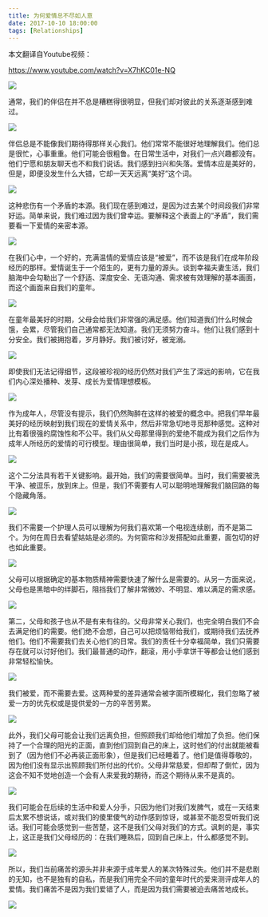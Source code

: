 ```yaml
---
title: 为何爱情总不尽如人意
date: 2017-10-10 18:00:00
tags: [Relationships]
---
```


本文翻译自Youtube视频：

https://www.youtube.com/watch?v=X7hKC01e-NQ

![](https://ws3.sinaimg.cn/mw690/83900b4egy1fkdij2fy7tj20zk0k0ag6.jpg)

<!--more-->

通常，我们的伴侣在并不总是糟糕得很明显，但我们却对彼此的关系逐渐感到难过。

![](https://ws3.sinaimg.cn/mw690/83900b4egy1fkdijw7si6j20hs0a0dky.jpg)

伴侣总是不能像我们期待得那样关心我们。他们常常不能很好地理解我们。他们总是很忙，心事重重。他们可能会很粗鲁。在日常生活中，对我们一点兴趣都没有。他们宁愿和朋友聊天也不和我们说话。我们感到扫兴和失落。爱情本应是美好的，但是，即便没发生什么大错，它却一天天远离“美好”这个词。

![](https://ws3.sinaimg.cn/mw690/83900b4egy1fkdim6t4b6j20hs0a0djh.jpg)

这种悲伤有一个矛盾的本源。我们现在感到难过，是因为过去某个时间段我们非常好运。简单来说，我们难过因为我们曾幸运。要解释这个表面上的“矛盾”，我们需要看一下爱情的亲密本源。

![](https://ws3.sinaimg.cn/mw690/83900b4egy1fkdin5cwk3j20hs0a0afl.jpg)

在我们心中，一个好的，充满温情的爱情应该是“被爱”，而不该是我们在成年阶段经历的那样。爱情诞生于一个陌生的，更有力量的源头。谈到幸福夫妻生活，我们脑海中会勾勒出了一个舒适、深度安全、无语沟通、需求被有效理解的基本画面，而这个画面来自我们的童年。

![](https://ws3.sinaimg.cn/mw690/83900b4egy1fkdio6yk5sj20hs0a0wjm.jpg)

在童年最美好的时期，父母会给我们非常强的满足感。他们知道我们什么时候会饿，会累，尽管我们自己通常都无法知道。我们无须努力奋斗。他们让我们感到十分安全。我们被拥抱着，岁月静好。我们被讨好，被宠溺。

![](https://ws3.sinaimg.cn/mw690/83900b4egy1fkdipfzgeej20hs0a044m.jpg)

即使我们无法记得细节，这段被珍视的经历仍然对我们产生了深远的影响，它在我们内心深处播种、发芽、成长为爱情理想模板。

![](https://ws3.sinaimg.cn/mw690/83900b4egy1fkdiqq2m9zj20hs0a00yy.jpg)

作为成年人，尽管没有提示，我们仍然陶醉在这样的被爱的概念中。把我们早年最美好的经历映射到我们现在的爱情关系中，然后非常急切地寻觅那种感觉。这种对比有着很强的腐蚀性和不公平。我们从父母那里得到的爱绝不能成为我们之后作为成年人所经历的爱情的可行模型。理由很简单，我们当时是小孩，现在是成人。

![](https://ws3.sinaimg.cn/mw690/83900b4egy1fkdis8ekjuj20hs0a07aw.jpg)

这个二分法具有若干关键影响。最开始，我们的需要很简单。当时，我们需要被洗干净、被逗乐，放到床上。但是，我们不需要有人可以聪明地理解我们脑回路的每个隐藏角落。

![](https://ws3.sinaimg.cn/mw690/83900b4egy1fkditeaw8dj20hs0a0ad3.jpg)

我们不需要一个护理人员可以理解为何我们喜欢第一个电视连续剧，而不是第二个。为何在周日去看望姑姑是必须的。为何窗帘和沙发搭配如此重要，面包切的好也如此重要。

![](https://ws3.sinaimg.cn/mw690/83900b4egy1fkdiu87f2hj20hs0a0dj8.jpg)

父母可以根据确定的基本物质精神需要快速了解什么是需要的。从另一方面来说，父母也是黑暗中的绊脚石，阻挡我们了解非常微妙、不明显、难以满足的需求感。

![](https://ws3.sinaimg.cn/mw690/83900b4egy1fkdiuz2lipj20hs0a077l.jpg)

第二，父母和孩子也从不是有来有往的。父母非常关心我们，也完全明白我们不会去满足他们的需要。他们绝不会想，自己可以把烦恼带给我们，或期待我们去抚养他们。他们不需要我们去关心他们的日常。我们的责任十分幸福简单，我们只需要存在就可以讨好他们。我们最普通的动作，翻滚，用小手拿饼干等都会让他们感到非常轻松愉快。

![](https://ws3.sinaimg.cn/mw690/83900b4egy1fkdiw8gb7hj20hs0a0q75.jpg)

我们被爱，而不需要去爱。这两种爱的差异通常会被字面所模糊化，我们忽略了被爱一方的优先权或是提供爱的一方的辛苦劳累。

![](https://ws3.sinaimg.cn/mw690/83900b4egy1fkdix8sxquj20hs0a0dlu.jpg)

此外，我们父母可能会让我们远离负担，但照顾我们却给他们增加了负担。他们保持了一个合理的阳光的正面，直到他们回到自己的床上，这时他们的付出就能被看到了（因为他们不必再装正面形象），但是我们已经睡着了。他们是值得尊敬的，因为他们没有显示出照顾我们所付出的代价。父母非常慈爱，但却帮了倒忙，因为这会不知不觉地创造一个会有人来爱我的期待，而这个期待从来不是真的。

![](https://ws3.sinaimg.cn/mw690/83900b4egy1fkdiypvffcj20hs0a0adp.jpg)

我们可能会在后续的生活中和爱人分手，只因为他们对我们发脾气，或在一天结束后太累不想说话，或对我们的傻里傻气的动作感到惊讶，或甚至不能忍受听我们说话。我们可能会感觉到一些苦楚，这不是我们父母对我们的方式。讽刺的是，事实上，这正是我们父母经历的：在我们睡熟后，回到自己床上，什么都感觉不到。

![](https://ws3.sinaimg.cn/mw690/83900b4egy1fkdj7qaylqj20hs0a043g.jpg)

所以，我们当前痛苦的源头并非来源于成年爱人的某次特殊过失。他们并不是悲剧的无知，也不是独有的自私，而是我们用完全不同的童年时代的爱来测评成年人的爱情。我们痛苦不是因为我们爱错了人，而是因为我们需要被迫去痛苦地成长。

![](https://ws3.sinaimg.cn/mw690/83900b4egy1fkdj1149bzj20hs0a00xs.jpg)
